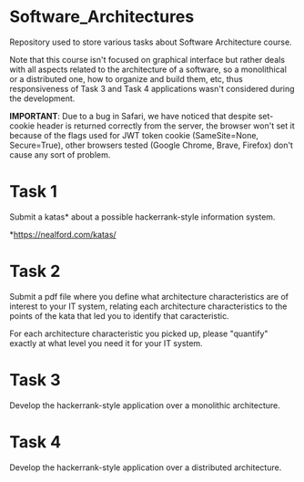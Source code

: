 # Software_Architectures
Repository used to store various tasks about Software Architecture course.

Note that this course isn't focused on graphical interface but rather deals with all aspects related to the architecture of a software, so a monolithical or a distributed one, how to organize and build them, etc, thus responsiveness of Task 3 and Task 4 applications wasn't considered during the development.

**IMPORTANT**: Due to a bug in Safari, we have noticed that despite set-cookie header is returned correctly from the server, the browser won't set it because of the flags used for JWT token cookie (SameSite=None, Secure=True), other browsers tested (Google Chrome, Brave, Firefox) don't cause any sort of problem.

# Task 1
Submit a katas* about a possible hackerrank-style information system.

*https://nealford.com/katas/
# Task 2
Submit a pdf file where you define what architecture characteristics are of interest to your IT system, relating each architecture characteristics to the points of the kata that led you to identify that caracteristic. 

For each architecture characteristic you picked up, please "quantify" exactly at what level you need it for your IT system.

# Task 3
Develop the hackerrank-style application over a monolithic architecture.
# Task 4
Develop the hackerrank-style application over a distributed architecture.
